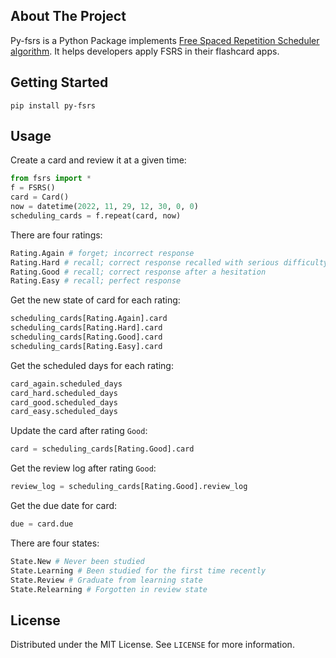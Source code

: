 ## About The Project

Py-fsrs is a Python Package implements [Free Spaced Repetition Scheduler algorithm](https://github.com/open-spaced-repetition/free-spaced-repetition-scheduler). It helps developers apply FSRS in their flashcard apps.

## Getting Started

```
pip install py-fsrs
```

## Usage

Create a card and review it at a given time:
```python
from fsrs import *
f = FSRS()
card = Card()
now = datetime(2022, 11, 29, 12, 30, 0, 0)
scheduling_cards = f.repeat(card, now)
```

There are four ratings:
```python
Rating.Again # forget; incorrect response
Rating.Hard # recall; correct response recalled with serious difficulty
Rating.Good # recall; correct response after a hesitation
Rating.Easy # recall; perfect response
```


Get the new state of card for each rating:
```python
scheduling_cards[Rating.Again].card
scheduling_cards[Rating.Hard].card
scheduling_cards[Rating.Good].card
scheduling_cards[Rating.Easy].card
```

Get the scheduled days for each rating:
```python
card_again.scheduled_days
card_hard.scheduled_days
card_good.scheduled_days
card_easy.scheduled_days
```

Update the card after rating `Good`:
```python
card = scheduling_cards[Rating.Good].card
```

Get the review log after rating `Good`:
```python
review_log = scheduling_cards[Rating.Good].review_log
```

Get the due date for card:
```python
due = card.due
```

There are four states:
```python
State.New # Never been studied
State.Learning # Been studied for the first time recently
State.Review # Graduate from learning state
State.Relearning # Forgotten in review state
```

## License

Distributed under the MIT License. See `LICENSE` for more information.